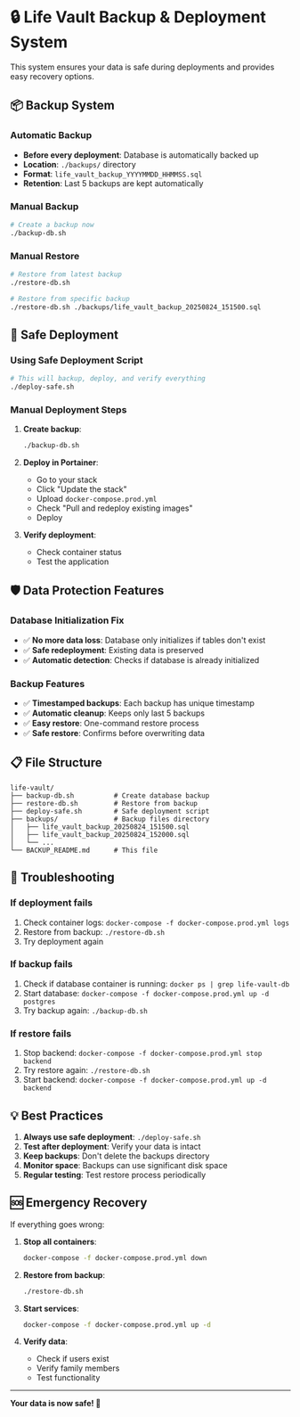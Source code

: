 # 🔒 Life Vault Backup & Deployment System

This system ensures your data is safe during deployments and provides easy recovery options.

## 📦 Backup System

### Automatic Backup
- **Before every deployment**: Database is automatically backed up
- **Location**: `./backups/` directory
- **Format**: `life_vault_backup_YYYYMMDD_HHMMSS.sql`
- **Retention**: Last 5 backups are kept automatically

### Manual Backup
```bash
# Create a backup now
./backup-db.sh
```

### Manual Restore
```bash
# Restore from latest backup
./restore-db.sh

# Restore from specific backup
./restore-db.sh ./backups/life_vault_backup_20250824_151500.sql
```

## 🚀 Safe Deployment

### Using Safe Deployment Script
```bash
# This will backup, deploy, and verify everything
./deploy-safe.sh
```

### Manual Deployment Steps
1. **Create backup**:
   ```bash
   ./backup-db.sh
   ```

2. **Deploy in Portainer**:
   - Go to your stack
   - Click "Update the stack"
   - Upload `docker-compose.prod.yml`
   - Check "Pull and redeploy existing images"
   - Deploy

3. **Verify deployment**:
   - Check container status
   - Test the application

## 🛡️ Data Protection Features

### Database Initialization Fix
- ✅ **No more data loss**: Database only initializes if tables don't exist
- ✅ **Safe redeployment**: Existing data is preserved
- ✅ **Automatic detection**: Checks if database is already initialized

### Backup Features
- ✅ **Timestamped backups**: Each backup has unique timestamp
- ✅ **Automatic cleanup**: Keeps only last 5 backups
- ✅ **Easy restore**: One-command restore process
- ✅ **Safe restore**: Confirms before overwriting data

## 📋 File Structure

```
life-vault/
├── backup-db.sh          # Create database backup
├── restore-db.sh         # Restore from backup
├── deploy-safe.sh        # Safe deployment script
├── backups/              # Backup files directory
│   ├── life_vault_backup_20250824_151500.sql
│   ├── life_vault_backup_20250824_152000.sql
│   └── ...
└── BACKUP_README.md      # This file
```

## 🔧 Troubleshooting

### If deployment fails
1. Check container logs: `docker-compose -f docker-compose.prod.yml logs`
2. Restore from backup: `./restore-db.sh`
3. Try deployment again

### If backup fails
1. Check if database container is running: `docker ps | grep life-vault-db`
2. Start database: `docker-compose -f docker-compose.prod.yml up -d postgres`
3. Try backup again: `./backup-db.sh`

### If restore fails
1. Stop backend: `docker-compose -f docker-compose.prod.yml stop backend`
2. Try restore again: `./restore-db.sh`
3. Start backend: `docker-compose -f docker-compose.prod.yml up -d backend`

## 💡 Best Practices

1. **Always use safe deployment**: `./deploy-safe.sh`
2. **Test after deployment**: Verify your data is intact
3. **Keep backups**: Don't delete the backups directory
4. **Monitor space**: Backups can use significant disk space
5. **Regular testing**: Test restore process periodically

## 🆘 Emergency Recovery

If everything goes wrong:

1. **Stop all containers**:
   ```bash
   docker-compose -f docker-compose.prod.yml down
   ```

2. **Restore from backup**:
   ```bash
   ./restore-db.sh
   ```

3. **Start services**:
   ```bash
   docker-compose -f docker-compose.prod.yml up -d
   ```

4. **Verify data**:
   - Check if users exist
   - Verify family members
   - Test functionality

---

**Your data is now safe! 🎉**
